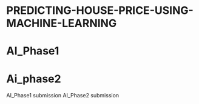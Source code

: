 # PREDICTING-HOUSE-PRICE-USING-MACHINE-LEARNING
# AI_Phase1
# Ai_phase2
AI_Phase1 submission
AI_Phase2 submission


